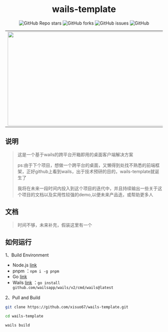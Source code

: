 <p align="center">
  <a href="https://github.com/xisuo67/wails-template">
  </a>
</p>
<h1 align="center">wails-template</h1>

<div align="center">
    <p align="center">
    <a href="https://github.com/xisuo67/wails-template/stargazers" style="text-decoration:none" >
        <img alt="GitHub Repo stars" src="https://img.shields.io/github/stars/xisuo67/wails-template">
    </a>
    <a href="https://github.com/xisuo67/XHS-Spider/network" style="text-decoration:none" >
        <img alt="GitHub forks" src="https://img.shields.io/github/forks/xisuo67/wails-template">
    </a>
    <a href="https://github.com/xisuo67/XHS-Spider/issues" style="text-decoration:none">
        <img alt="GitHub issues" src="https://img.shields.io/github/issues/xisuo67/wails-template">
    </a>
    <a href="https://github.com/xisuo67/XHS-Spider/blob/main/LICENSE" style="text-decoration:none" >
        <img alt="GitHub" src="https://img.shields.io/github/license/xisuo67/wails-template">
    </a>
</p>
</div>

<table>
    <tr>
        <td><img height="300px" width="500px" src="https://github.com/xisuo67/wails-template/tree/vue3-template/screenShot/1.png"/></td>
        <td><img  height="300px" width="500px" src="https://github.com/xisuo67/wails-template/tree/vue3-template/screenShot/2.png"/></td>
    </tr>

</table>

## 说明

> 这是一个基于wails的跨平台开箱即用的桌面客户端解决方案
>
> ps:由于下个项目，想做一个跨平台的桌面，又懒得到处找不熟悉的前端框架，正好github上看到wails，出于技术预研的目的，wails-template就诞生了
>
> 我将在未来一段时间内投入到这个项目的迭代中，并且持续输出一些关于这个项目的文档以及实用性较强的demo,以便未来产品迭，或帮助更多人

## 文档

> 时间不够，未来补充，假装这里有一个

## 如何运行

1、Build Environment

- Node.js [link](https://nodejs.org/en)
- pnpm ：`npm i -g pnpm`
- Go [link](https://go.dev/)
- Wails [link](https://wails.io/) ：`go install github.com/wailsapp/wails/v2/cmd/wails@latest`

2、Pull and Build

```bash
git clone https://github.com/xisuo67/wails-template.git

cd wails-template

wails build
```

